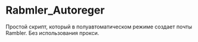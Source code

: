 # Rabmler_Autoreger
Простой скрипт, который в полуавтоматическом режиме создает почты Rambler. Без использования прокси.
